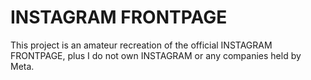 <h1> INSTAGRAM FRONTPAGE</h1>

This project is an amateur recreation of the official INSTAGRAM FRONTPAGE, plus I do not own INSTAGRAM or any companies held by Meta.

